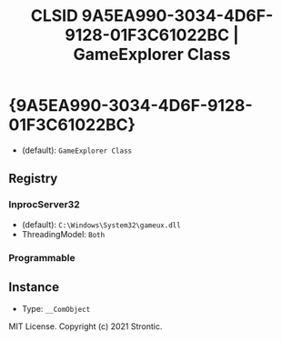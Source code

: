 ﻿---
title: "CLSID 9A5EA990-3034-4D6F-9128-01F3C61022BC | GameExplorer Class"
excerpt: What is COM-Object CLSID 9A5EA990-3034-4D6F-9128-01F3C61022BC?
---

# {9A5EA990-3034-4D6F-9128-01F3C61022BC}

* (default): `GameExplorer Class`

## Registry


### InprocServer32

* (default): `C:\Windows\System32\gameux.dll`
* ThreadingModel: `Both`

### Programmable


## Instance

* Type: `__ComObject`

MIT License. Copyright (c) 2021 Strontic.


